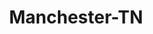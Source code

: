 ---
title: Manchester-TN
slug: manchester-tn
f_state:
- cms/state/tennessee.md
f_locations:
- cms/payday-loan/a-1-investigations-231.md
- cms/payday-loan/cash-1-6251.md
- cms/payday-loan/cash-express-7275.md
- cms/payday-loan/cash-express-7333.md
- cms/payday-loan/cash-now-8068.md
- cms/payday-loan/cash-now-8074.md
- cms/payday-loan/cash-one-llc-8180.md
- cms/payday-loan/cash-today-8780.md
- cms/payday-loan/cash-today-8784.md
- cms/payday-loan/fast-cash-check-advance-17687.md
- cms/payday-loan/fast-cash-check-advance-17689.md
- cms/payday-loan/quick-cash-inc-25139.md
- cms/payday-loan/title-cash-27783.md
updated-on: '2024-05-30T13:41:28.615Z'
created-on: '2024-05-30T13:41:28.615Z'
published-on: '2024-05-30T13:54:32.469Z'
f_city: Manchester
layout: '[city].html'
tags: city
---